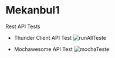 # Mekanbul1
Rest API Tests
-  Thunder Client API Test
![runAllTeste](https://user-images.githubusercontent.com/96134531/204568530-a88e550b-b9f9-439b-bec3-77c04389e1cc.png)

-  Mochawesome API Test
![mochaTeste](https://user-images.githubusercontent.com/96134531/204568624-56ef3cfe-8670-48ee-9608-514609bcd1f6.png)
